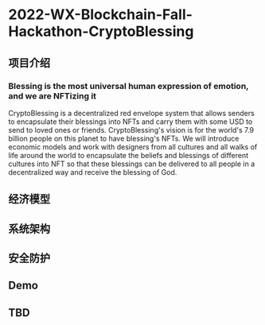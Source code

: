 # 2022-WX-Blockchain-Fall-Hackathon-CryptoBlessing

## 项目介绍

### Blessing is the most universal human expression of emotion, and we are NFTizing it

CryptoBlessing is a decentralized red envelope system that allows senders to encapsulate their blessings into NFTs and carry them with some USD to send to loved ones or friends. CryptoBlessing's vision is for the world's 7.9 billion people on this planet to have blessing's NFTs. We will introduce economic models and work with designers from all cultures and all walks of life around the world to encapsulate the beliefs and blessings of different cultures into NFT so that these blessings can be delivered to all people in a decentralized way and receive the blessing of God.

## 经济模型

## 系统架构

## 安全防护

## Demo

## TBD
